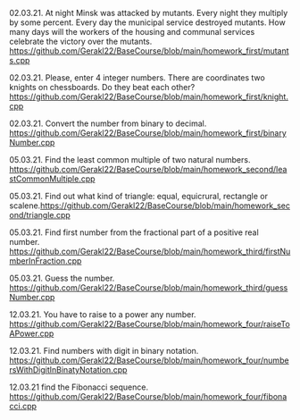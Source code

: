 02.03.21. At night Minsk was attacked by mutants. Every night they multiply by some percent. Every day the municipal service destroyed mutants. How many days will the workers of the housing and communal services celebrate the victory over the mutants. https://github.com/Gerakl22/BaseCourse/blob/main/homework_first/mutants.cpp

02.03.21. Please, enter 4 integer numbers. There are coordinates two knights on chessboards. Do they beat each other? https://github.com/Gerakl22/BaseCourse/blob/main/homework_first/knight.cpp

02.03.21. Convert the number from binary to decimal. https://github.com/Gerakl22/BaseCourse/blob/main/homework_first/binaryNumber.cpp

05.03.21. Find the least common multiple of two natural numbers. https://github.com/Gerakl22/BaseCourse/blob/main/homework_second/leastCommonMultiple.cpp

05.03.21. Find out what kind of triangle: equal, equicrural, rectangle or scalene.https://github.com/Gerakl22/BaseCourse/blob/main/homework_second/triangle.cpp

05.03.21. Find first number from the fractional part of a positive real number. https://github.com/Gerakl22/BaseCourse/blob/main/homework_third/firstNumberInFraction.cpp

05.03.21. Guess the number. https://github.com/Gerakl22/BaseCourse/blob/main/homework_third/guessNumber.cpp

12.03.21. You have to raise to a power any number. https://github.com/Gerakl22/BaseCourse/blob/main/homework_four/raiseToAPower.cpp

12.03.21. Find numbers with digit in binary notation. https://github.com/Gerakl22/BaseCourse/blob/main/homework_four/numbersWithDigitInBinatyNotation.cpp

12.03.21 find the Fibonacci sequence. https://github.com/Gerakl22/BaseCourse/blob/main/homework_four/fibonacci.cpp